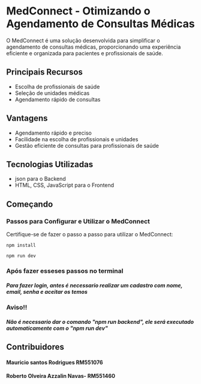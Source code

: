 <!DOCTYPE html>
<html lang="pt-br">
<head>
  <meta charset="UTF-8">
  <meta name="viewport" content="width=device-width, initial-scale=1.0">
</head>
<body>
  <h1>MedConnect - Otimizando o Agendamento de Consultas Médicas</h1>
  <p>O MedConnect é uma solução desenvolvida para simplificar o agendamento de consultas médicas, proporcionando uma experiência eficiente e organizada para pacientes e profissionais de saúde.</p>
  <h2>Principais Recursos</h2>
  <ul>
    <li>Escolha de profissionais de saúde</li>
    <li>Seleção de unidades médicas</li>
    <li>Agendamento rápido de consultas</li>
  </ul>
  <h2>Vantagens</h2>
  <ul>
    <li>Agendamento rápido e preciso</li>
    <li>Facilidade na escolha de profissionais e unidades</li>
    <li>Gestão eficiente de consultas para profissionais de saúde</li>
  </ul>
  <h2>Tecnologias Utilizadas</h2>
  <ul>
    <li>json para o Backend</li>
    <li>HTML, CSS, JavaScript para o Frontend</li>
  </ul>
  <h2>Começando</h2>
  <h3>Passos para Configurar e Utilizar o MedConnect</h3>
  <p>Certifique-se de fazer o passo a passo para utilizar o MedConnect:</p>
  <pre><code>npm install</code></pre>
   <pre><code>npm run dev</code></pre>
    </li>
  </ol>
  <h3>Após fazer esseses passos no terminal</h3>
  <h5>Para fazer login, antes é necessario realizar um cadastro com nome, email, senha e aceitar os temos</h5>
  <h3>Aviso!!</h3>
  <h5>Não é necessario dar o comando "npm run backend", ele será executado automaticamente com o "npm run dev"</h5>
  <h2>Contribuidores</h2>
  <h4>Mauricio santos Rodrigues RM551076</h4>
  <h4>Roberto Olveira Azzalin Navas- RM551460</h4>
</body>
</html>